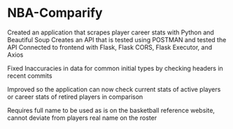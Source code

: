 # NBA-Comparify

Created an application that scrapes player career stats with Python and Beautiful Soup
Creates an API that is tested using POSTMAN and tested the API
Connected to frontend with Flask, Flask CORS, Flask Executor, and Axios

Fixed Inaccuracies in data for common initial types by checking headers in recent commits

Improved so the application can now check current stats of active players or career stats of retired players in comparison

Requires full name to be used as is on the basketball reference website, cannot deviate from players real name on the roster
